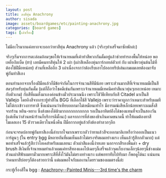 ```yaml
---
layout: post
title: ลงสีหุ่น Anachrony
author: sisada
image: assets/boardgames/etc/painting-anachrony.jpg
categories: [board games]
tags: [เล่าเรื่อง]
---
```

ไม่มีอะไรมากแค่อยากจะบอกว่าทาสีหุ่น Anachrony แล้ว (จริงๆทำเสร็จมาซักพักล่ะ)

จริงๆเริ่มจากการตะล่อมอ้อมๆขอให้เจ้านายผมที่เค้าทำสีพวกกันดั้มอยู่แล้วช่วยทำรองพื้นให้หน่อย พอเหยื่องับเบ็ด (ฮา) เลยมีคนทาสีหุ่นให้ 2 เผ่า (เผ่าสีเหลืองหุ่นการ์กอยล์ตัวเท่ กับ เผ่าเขียวหุ่นต้นไม้ที่ต้องใช้ฝีมือหน่อย) ส่วนที่เหลืออีก 3 เผ่าเนื่องจากว่าต้องรีบเอาไปออกทริปเล่นเกมผมเลยต้องมาจับพู่กันทำสีเอง

ตอนทำนอกจากเรื่องฝีมือแล้วก็มีข้อจำกัดในการจำนวนสีทีมีน้อย เพราะส่วนมากสีที่เจ้านายผมมีเป็นสีสดๆสำหรับหุ่นกันดั้ม (แต่ก็ถือว่าโชคดีเช่นกันเพราะเจ้านายผมมีเทคนิคทำสีแนวหุ่นๆเยอะหน่อย เหมาะกับตัวเกม) กับสีที่ผมสั่งมาเองค่อนข้างมั่วประมาณนึง เพราะใช้วิธีเทียบกับสี Citadel มาเป็นสี Vallejo โดยอิงสีจากกระทู้ทำสีใน BGG ที่เลือกใช้สี Vallejo เพราะว่าราคาถูกกว่าเหมาะสำหรับผมทีไม่ได้กะเข้าวงการทาสี ซึ่งแน่นอนว่าเทียบออกมาไม่เหมือนเท่าไร มีอารมณ์เสียเล็กน้อยเพราะผมสั่งสีจากร้าน หยิน-หยาง ซึ่งส่งของได้ช้ามากกกกกกกกกกก รอเป็นอาทิตย์ถึงได้ของแทนที่จะเป็นสองวัน (แต่เห็นว่าส่วนหน้าร้านก็บริการดีมั้งนะ) ผลจากการที่ส่งของช้าเกินคาดขนาดนี้ ทำให้ผมต้องทาสีโมเดลเอง 15 ตัวรวดเดียวในหนึ่งคืน ฝีมือกากอยู่แล้วยังต้องทำลวกๆอีก 

ก่อนจะจรดปลายพู่กันทาสีเองนี้ลำบากใจมากเพราะกลัวว่าทาแล้วสีจะออกมาลิเกหรือว่าออกเป็นแนวการ์ตูนๆ (ใน entry bgg มีหลายอันที่ผมเห็นแล้วไม่ตรงจริตผมอย่างแรง เห็นแล้วรู้สึกกลัวมาก) แต่พอทำเสร็จแล้วรู้สึกว่าโอเคสำหรับผมเลยนะ ตัวเผ่าสีแดงนี้ง่ายเลย นอกจากสีรองพื้นดำ + dry brush สีเงินที่เจ้านายผมทำแล้วผมแค่ทาสีทองแดงไปเฉยๆก็เสร็จแล้วจุดเก็บงานเล็กๆน้อยๆนี้ช่างแม่ม ส่วนเผ่าสีฟ้าผมทามั่วมากเพราะสีที่สั่งไว้มันไม่ตรงอย่างแรง แต่พอทาทับไปทับมา ก็พอดูได้นะ แน่นอนว่าคนทาสีบ่อยๆก็ต้องสวยกว่านี้ แต่ผมพอใจกับผลงานโดยรวมของผมตรงนี้ล่ะ

กระทู้เรื่องสีใน bgg : [Anachrony--Painted Minis---3rd time's the charm](https://boardgamegeek.com/article/25549238#25549238)
